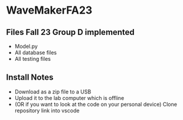 # WaveMakerFA23

## Files Fall 23 Group D implemented
- Model.py
- All database files
- All testing files

## Install Notes
- Download as a zip file to a USB
- Upload it to the lab computer which is offline
- (OR if you want to look at the code on your personal device) Clone repository link into vscode
